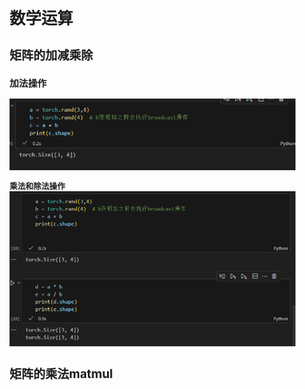 # 数学运算

## 矩阵的加减乘除

### 加法操作

![图 1](../images/27651b80582ac4cb96162a2acde43bf5ac600ffd59b373bf5f188d01dfd9102b.png)  

**乘法和除法操作**
![图 2](../images/9e46f45d64d57e9dea02b90b60cd247c7067e3ef3c76eb490afa676e9ed0b4bf.png)  


## 矩阵的乘法matmul







